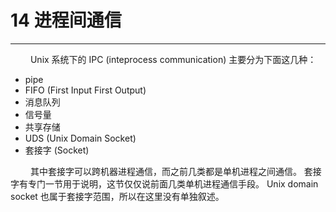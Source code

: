# 14 进程间通信
***

&emsp;&emsp;
Unix 系统下的 IPC (inteprocess communication) 主要分为下面这几种：

+ pipe
+ FIFO (First Input First Output)
+ 消息队列
+ 信号量
+ 共享存储
+ UDS (Unix Domain Socket)
+ 套接字 (Socket)

&emsp;&emsp;
其中套接字可以跨机器进程通信，而之前几类都是单机进程之间通信。
套接字有专门一节用于说明，这节仅仅说前面几类单机进程通信手段。
Unix domain socket 也属于套接字范围，所以在这里没有单独叙述。